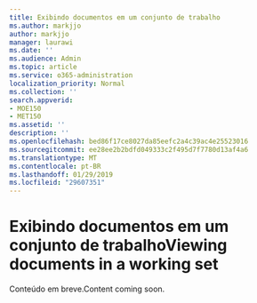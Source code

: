 ```yaml
---
title: Exibindo documentos em um conjunto de trabalho
ms.author: markjjo
author: markjjo
manager: laurawi
ms.date: ''
ms.audience: Admin
ms.topic: article
ms.service: o365-administration
localization_priority: Normal
ms.collection: ''
search.appverid:
- MOE150
- MET150
ms.assetid: ''
description: ''
ms.openlocfilehash: bed86f17ce8027da85eefc2a4c39ac4e25523016
ms.sourcegitcommit: ee28ee2b2bdfd049333c2f495d7f7780d13af4a6
ms.translationtype: MT
ms.contentlocale: pt-BR
ms.lasthandoff: 01/29/2019
ms.locfileid: "29607351"
---
```

# <a name="viewing-documents-in-a-working-set"></a><span data-ttu-id="94025-102">Exibindo documentos em um conjunto de trabalho</span><span class="sxs-lookup"><span data-stu-id="94025-102">Viewing documents in a working set</span></span>

<span data-ttu-id="94025-103">Conteúdo em breve.</span><span class="sxs-lookup"><span data-stu-id="94025-103">Content coming soon.</span></span>